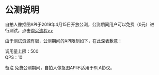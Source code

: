 # 公测说明

自拍人像抠图API于2019年4月15日开放公测，公测期间用户可以免费（0元）进行测试，点击[购买流程>>](https://neuhub.jd.com/ai/api/face/seg)

由于测试资源有限，公测期间的API限制如下，在此深表歉意！

调用量上限：500  
QPS：10

备注
免费公测期间，自拍人像抠图API不适用于SLA协议。


